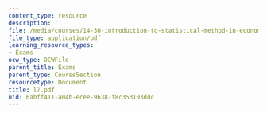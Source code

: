 ```yaml
---
content_type: resource
description: ''
file: /media/courses/14-30-introduction-to-statistical-method-in-economics-spring-2006/6abff411a04becee9638f8c353103ddc_l7.pdf
file_type: application/pdf
learning_resource_types:
- Exams
ocw_type: OCWFile
parent_title: Exams
parent_type: CourseSection
resourcetype: Document
title: l7.pdf
uid: 6abff411-a04b-ecee-9638-f8c353103ddc
---
```

